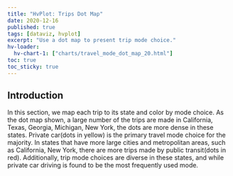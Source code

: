 ```yaml
---
title: "HvPlot: Trips Dot Map"
date: 2020-12-16
published: true
tags: [dataviz, hvplot]
excerpt: "Use a dot map to present trip mode choice."
hv-loader:
  hv-chart-1: ["charts/travel_mode_dot_map_20.html"]
toc: true
toc_sticky: true
---
```

## Introduction
In this section, we map each trip to its state and color by mode choice. As the dot map shown, a large number of the trips are made in California, Texas, Georgia, Michigan, New York, the dots are more dense in these states. Private car(dots in yellow) is the primary travel mode choice for the majority. In states that have more large cities and metropolitan areas, such as California, New York, there are more trips made by public transit(dots in red). Additionally, trip mode choices are diverse in these states, and while private car driving is found to be the most frequently used mode.
<div id="hv-chart-1"></div>